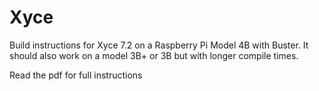 # Xyce
Build instructions for Xyce 7.2 on a Raspberry Pi Model 4B with Buster.
It should also work on a model 3B+ or 3B but with longer compile times.

Read the pdf for full instructions
